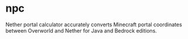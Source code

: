 # npc
Nether portal calculator accurately converts Minecraft portal coordinates between Overworld and Nether for Java and Bedrock editions.

